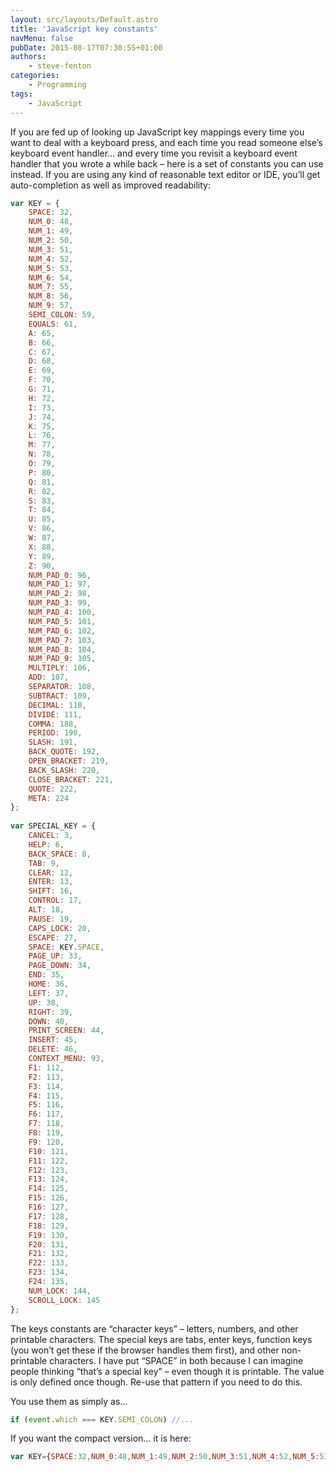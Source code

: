 ```yaml
---
layout: src/layouts/Default.astro
title: 'JavaScript key constants'
navMenu: false
pubDate: 2015-08-17T07:30:55+01:00
authors:
    - steve-fenton
categories:
    - Programming
tags:
    - JavaScript
---
```


If you are fed up of looking up JavaScript key mappings every time you want to deal with a keyboard press, and each time you read someone else’s keyboard event handler… and every time you revisit a keyboard event handler that you wrote a while back – here is a set of constants you can use instead. If you are using any kind of reasonable text editor or IDE, you’ll get auto-completion as well as improved readability:

```javascript
var KEY = {
    SPACE: 32,
    NUM_0: 48,
    NUM_1: 49,
    NUM_2: 50,
    NUM_3: 51,
    NUM_4: 52,
    NUM_5: 53,
    NUM_6: 54,
    NUM_7: 55,
    NUM_8: 56,
    NUM_9: 57,
    SEMI_COLON: 59,
    EQUALS: 61,
    A: 65,
    B: 66,
    C: 67,
    D: 68,
    E: 69,
    F: 70,
    G: 71,
    H: 72,
    I: 73,
    J: 74,
    K: 75,
    L: 76,
    M: 77,
    N: 78,
    O: 79,
    P: 80,
    Q: 81,
    R: 82,
    S: 83,
    T: 84,
    U: 85,
    V: 86,
    W: 87,
    X: 88,
    Y: 89,
    Z: 90,
    NUM_PAD_0: 96,
    NUM_PAD_1: 97,
    NUM_PAD_2: 98,
    NUM_PAD_3: 99,
    NUM_PAD_4: 100,
    NUM_PAD_5: 101,
    NUM_PAD_6: 102,
    NUM_PAD_7: 103,
    NUM_PAD_8: 104,
    NUM_PAD_9: 105,
    MULTIPLY: 106,
    ADD: 107,
    SEPARATOR: 108,
    SUBTRACT: 109,
    DECIMAL: 110,
    DIVIDE: 111,
    COMMA: 188,
    PERIOD: 190,
    SLASH: 191,
    BACK_QUOTE: 192,
    OPEN_BRACKET: 219,
    BACK_SLASH: 220,
    CLOSE_BRACKET: 221,
    QUOTE: 222,
    META: 224
};
    
var SPECIAL_KEY = {
    CANCEL: 3,
    HELP: 6,
    BACK_SPACE: 8,
    TAB: 9,
    CLEAR: 12,
    ENTER: 13,
    SHIFT: 16,
    CONTROL: 17,
    ALT: 18,
    PAUSE: 19,
    CAPS_LOCK: 20,
    ESCAPE: 27,
    SPACE: KEY.SPACE,
    PAGE_UP: 33,
    PAGE_DOWN: 34,
    END: 35,
    HOME: 36,
    LEFT: 37,
    UP: 38,
    RIGHT: 39,
    DOWN: 40,
    PRINT_SCREEN: 44,
    INSERT: 45,
    DELETE: 46,
    CONTEXT_MENU: 93,
    F1: 112,
    F2: 113,
    F3: 114,
    F4: 115,
    F5: 116,
    F6: 117,
    F7: 118,
    F8: 119,
    F9: 120,
    F10: 121,
    F11: 122,
    F12: 123,
    F13: 124,
    F14: 125,
    F15: 126,
    F16: 127,
    F17: 128,
    F18: 129,
    F19: 130,
    F20: 131,
    F21: 132,
    F22: 133,
    F23: 134,
    F24: 135,
    NUM_LOCK: 144,
    SCROLL_LOCK: 145
};
```

The keys constants are “character keys” – letters, numbers, and other printable characters. The special keys are tabs, enter keys, function keys (you won’t get these if the browser handles them first), and other non-printable characters. I have put “SPACE” in both because I can imagine people thinking “that’s a special key” – even though it is printable. The value is only defined once though. Re-use that pattern if you need to do this.

You use them as simply as…

```javascript
if (event.which === KEY.SEMI_COLON) //...
```

If you want the compact version… it is here:

```javascript
var KEY={SPACE:32,NUM_0:48,NUM_1:49,NUM_2:50,NUM_3:51,NUM_4:52,NUM_5:53,NUM_6:54,NUM_7:55,NUM_8:56,NUM_9:57,SEMI_COLON:59,EQUALS:61,A:65,B:66,C:67,D:68,E:69,F:70,G:71,H:72,I:73,J:74,K:75,L:76,M:77,N:78,O:79,P:80,Q:81,R:82,S:83,T:84,U:85,V:86,W:87,X:88,Y:89,Z:90,NUM_PAD_0:96,NUM_PAD_1:97,NUM_PAD_2:98,NUM_PAD_3:99,NUM_PAD_4:100,NUM_PAD_5:101,NUM_PAD_6:102,NUM_PAD_7:103,NUM_PAD_8:104,NUM_PAD_9:105,MULTIPLY:106,ADD:107,SEPARATOR:108,SUBTRACT:109,DECIMAL:110,DIVIDE:111,COMMA:188,PERIOD:190,SLASH:191,BACK_QUOTE:192,OPEN_BRACKET:219,BACK_SLASH:220,CLOSE_BRACKET:221,QUOTE:222,META:224},SPECIAL_KEY={CANCEL:3,HELP:6,BACK_SPACE:8,TAB:9,CLEAR:12,ENTER:13,SHIFT:16,CONTROL:17,ALT:18,PAUSE:19,CAPS_LOCK:20,ESCAPE:27,SPACE:KEY.SPACE,PAGE_UP:33,PAGE_DOWN:34,END:35,HOME:36,LEFT:37,UP:38,RIGHT:39,DOWN:40,PRINT_SCREEN:44,INSERT:45,DELETE:46,CONTEXT_MENU:93,F1:112,F2:113,F3:114,F4:115,F5:116,F6:117,F7:118,F8:119,F9:120,F10:121,F11:122,F12:123,F13:124,F14:125,F15:126,F16:127,F17:128,F18:129,F19:130,F20:131,F21:132,F22:133,F23:134,F24:135,NUM_LOCK:144,SCROLL_LOCK:145};
```